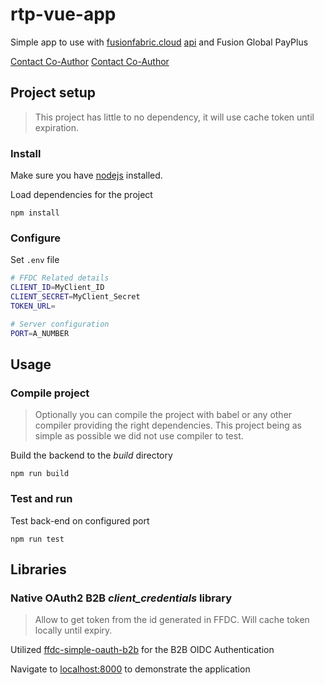# rtp-vue-app

Simple app to use with [fusionfabric.cloud](https://www.fusionfabric.cloud) [api](https://developer.fusionfabric.cloud) and Fusion Global PayPlus

[Contact Co-Author](mailto:pierre.quemard@finastra.com)
[Contact Co-Author](mailto:michael.whiote@finastra.com)

## Project setup

> This project has little to no dependency, it will use cache token until expiration.

### Install

Make sure you have [nodejs](https://nodejs.org/en/) installed.

Load dependencies for the project

```
npm install
```

### Configure

Set `.env` file

```bash
# FFDC Related details
CLIENT_ID=MyClient_ID
CLIENT_SECRET=MyClient_Secret
TOKEN_URL=

# Server configuration
PORT=A_NUMBER
```

## Usage

### Compile project

> Optionally you can compile the project with babel or any other compiler providing the right dependencies.
> This project being as simple as possible we did not use compiler to test.

Build the backend to the _build_ directory

```
npm run build
```

### Test and run

Test back-end on configured port

```
npm run test
```

## Libraries

### Native OAuth2 B2B _client_credentials_ library

> Allow to get token from the id generated in FFDC.
> Will cache token locally until expiry.

Utilized [ffdc-simple-oauth-b2b](https://github.com/fusionfabric/ffdc-simple-oauth-b2b) for the B2B OIDC Authentication

Navigate to [localhost:8000](http://localhost:8000) to demonstrate the application
